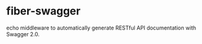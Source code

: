 # fiber-swagger
echo middleware to automatically generate RESTful API documentation with Swagger 2.0.
